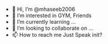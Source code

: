 - 👋 Hi, I’m @mhaseeb2006
- 👀 I’m interested in GYM, Friends
- 🌱 I’m currently learning ...
- 💞️ I’m looking to collaborate on ...
- 📫 How to reach me Just Speak init?

<!---
mhaseeb2006/mhaseeb2006 is a ✨ special ✨ repository because its `README.md` (this file) appears on your GitHub profile.
You can click the Preview link to take a look at your changes.
--->
